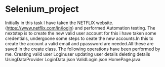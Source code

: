 # Selenium_project
Initially in this task I have taken the NETFLIX website.(https://www.netflix.com/in/login) and performed Automation testing.
The nextstep is to create the new valid user account for this i have taken some credentials, undergoone some steps to ceate the new accounts.In this to create the account a valid email and ppassword are needed.All these are saved in the create class.
The following operations have been performed by me.
Creating valid user
Loginuser
updating user details
deleting details
UsingDataProvider
LoginData.json
ValidLogin.json
HomePage.java
